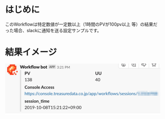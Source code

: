 # はじめに
  
このWorkflowは特定数値が一定数以上（1時間のPVが100pv以上 等）の結果だった場合、slackに通知を送る設定サンプルです。
  
# 結果イメージ
  
![slack](https://github.com/tsukaharakazuki/image/blob/master/td_slack.png?raw=true "slack")  
